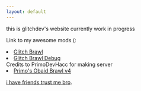 ```yaml
---
layout: default
---
```


this is glitchdev's website currently work in progress

Link to my awesome mods (:
 <li class="masthead__menu-item">
          <a href="https://ioair.link/9fyjmk">Glitch Brawl</a>
        </li>
 <li class="masthead__menu-item">
          <a href="https://ioair.link/gmycpk">Glitch Brawl Debug</a>
        </li>
Credits to PrimoDevHacc for making server
 <li class="masthead__menu-item">
          <a href="https://github.com/Super-brawl-team/Obiad-brawl-v4">Primo's Obaid Brawl v4</a>
        </li>
































































[i have friends trust me bro](./another-page.html).
